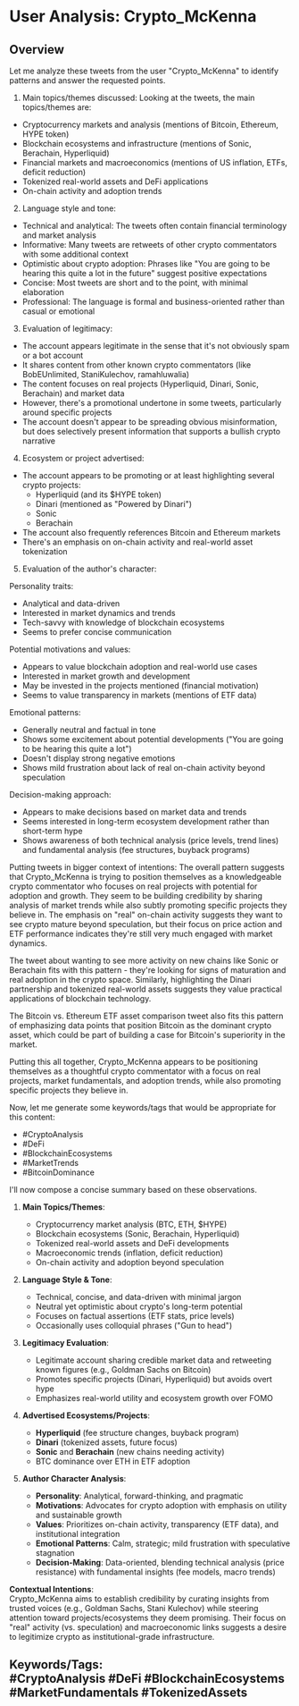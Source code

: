# User Analysis: Crypto_McKenna

## Overview

<think>
Let me analyze these tweets from the user "Crypto_McKenna" to identify patterns and answer the requested points.

1. Main topics/themes discussed:
Looking at the tweets, the main topics/themes are:
- Cryptocurrency markets and analysis (mentions of Bitcoin, Ethereum, HYPE token)
- Blockchain ecosystems and infrastructure (mentions of Sonic, Berachain, Hyperliquid)
- Financial markets and macroeconomics (mentions of US inflation, ETFs, deficit reduction)
- Tokenized real-world assets and DeFi applications
- On-chain activity and adoption trends

2. Language style and tone:
- Technical and analytical: The tweets often contain financial terminology and market analysis
- Informative: Many tweets are retweets of other crypto commentators with some additional context
- Optimistic about crypto adoption: Phrases like "You are going to be hearing this quite a lot in the future" suggest positive expectations
- Concise: Most tweets are short and to the point, with minimal elaboration
- Professional: The language is formal and business-oriented rather than casual or emotional

3. Evaluation of legitimacy:
- The account appears legitimate in the sense that it's not obviously spam or a bot account
- It shares content from other known crypto commentators (like BobEUnlimited, StaniKulechov, ramahluwalia)
- The content focuses on real projects (Hyperliquid, Dinari, Sonic, Berachain) and market data
- However, there's a promotional undertone in some tweets, particularly around specific projects
- The account doesn't appear to be spreading obvious misinformation, but does selectively present information that supports a bullish crypto narrative

4. Ecosystem or project advertised:
- The account appears to be promoting or at least highlighting several crypto projects:
  - Hyperliquid (and its $HYPE token)
  - Dinari (mentioned as "Powered by Dinari")
  - Sonic
  - Berachain
- The account also frequently references Bitcoin and Ethereum markets
- There's an emphasis on on-chain activity and real-world asset tokenization

5. Evaluation of the author's character:

Personality traits:
- Analytical and data-driven
- Interested in market dynamics and trends
- Tech-savvy with knowledge of blockchain ecosystems
- Seems to prefer concise communication

Potential motivations and values:
- Appears to value blockchain adoption and real-world use cases
- Interested in market growth and development
- May be invested in the projects mentioned (financial motivation)
- Seems to value transparency in markets (mentions of ETF data)

Emotional patterns:
- Generally neutral and factual in tone
- Shows some excitement about potential developments ("You are going to be hearing this quite a lot")
- Doesn't display strong negative emotions
- Shows mild frustration about lack of real on-chain activity beyond speculation

Decision-making approach:
- Appears to make decisions based on market data and trends
- Seems interested in long-term ecosystem development rather than short-term hype
- Shows awareness of both technical analysis (price levels, trend lines) and fundamental analysis (fee structures, buyback programs)

Putting tweets in bigger context of intentions:
The overall pattern suggests that Crypto_McKenna is trying to position themselves as a knowledgeable crypto commentator who focuses on real projects with potential for adoption and growth. They seem to be building credibility by sharing analysis of market trends while also subtly promoting specific projects they believe in. The emphasis on "real" on-chain activity suggests they want to see crypto mature beyond speculation, but their focus on price action and ETF performance indicates they're still very much engaged with market dynamics.

The tweet about wanting to see more activity on new chains like Sonic or Berachain fits with this pattern - they're looking for signs of maturation and real adoption in the crypto space. Similarly, highlighting the Dinari partnership and tokenized real-world assets suggests they value practical applications of blockchain technology.

The Bitcoin vs. Ethereum ETF asset comparison tweet also fits this pattern of emphasizing data points that position Bitcoin as the dominant crypto asset, which could be part of building a case for Bitcoin's superiority in the market.

Putting this all together, Crypto_McKenna appears to be positioning themselves as a thoughtful crypto commentator with a focus on real projects, market fundamentals, and adoption trends, while also promoting specific projects they believe in.

Now, let me generate some keywords/tags that would be appropriate for this content:
- #CryptoAnalysis
- #DeFi
- #BlockchainEcosystems
- #MarketTrends
- #BitcoinDominance

I'll now compose a concise summary based on these observations.
</think>

1. **Main Topics/Themes**:  
   - Cryptocurrency market analysis (BTC, ETH, $HYPE)  
   - Blockchain ecosystems (Sonic, Berachain, Hyperliquid)  
   - Tokenized real-world assets and DeFi developments  
   - Macroeconomic trends (inflation, deficit reduction)  
   - On-chain activity and adoption beyond speculation  

2. **Language Style & Tone**:  
   - Technical, concise, and data-driven with minimal jargon  
   - Neutral yet optimistic about crypto's long-term potential  
   - Focuses on factual assertions (ETF stats, price levels)  
   - Occasionally uses colloquial phrases ("Gun to head")  

3. **Legitimacy Evaluation**:  
   - Legitimate account sharing credible market data and retweeting known figures (e.g., Goldman Sachs on Bitcoin)  
   - Promotes specific projects (Dinari, Hyperliquid) but avoids overt hype  
   - Emphasizes real-world utility and ecosystem growth over FOMO  

4. **Advertised Ecosystems/Projects**:  
   - **Hyperliquid** (fee structure changes, buyback program)  
   - **Dinari** (tokenized assets, future focus)  
   - **Sonic** and **Berachain** (new chains needing activity)  
   - BTC dominance over ETH in ETF adoption  

5. **Author Character Analysis**:  
   - **Personality**: Analytical, forward-thinking, and pragmatic  
   - **Motivations**: Advocates for crypto adoption with emphasis on utility and sustainable growth  
   - **Values**: Prioritizes on-chain activity, transparency (ETF data), and institutional integration  
   - **Emotional Patterns**: Calm, strategic; mild frustration with speculative stagnation  
   - **Decision-Making**: Data-oriented, blending technical analysis (price resistance) with fundamental insights (fee models, macro trends)  

**Contextual Intentions**:  
Crypto_McKenna aims to establish credibility by curating insights from trusted voices (e.g., Goldman Sachs, Stani Kulechov) while steering attention toward projects/ecosystems they deem promising. Their focus on "real" activity (vs. speculation) and macroeconomic links suggests a desire to legitimize crypto as institutional-grade infrastructure.  

**Keywords/Tags**:  
#CryptoAnalysis #DeFi #BlockchainEcosystems #MarketFundamentals #TokenizedAssets
---

